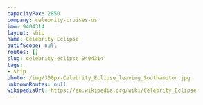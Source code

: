 ```yaml
---
capacityPax: 2850
company: celebrity-cruises-us
imo: 9404314
layout: ship
name: Celebrity Eclipse
outOfScope: null
routes: []
slug: celebrity-eclipse-9404314
tags:
- ship
photo: /img/300px-Celebrity_Eclipse_leaving_Southampton.jpg
unknownRoutes: null
wikipediaUrl: https://en.wikipedia.org/wiki/Celebrity_Eclipse
---
```

